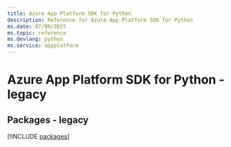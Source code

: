 ```yaml
---
title: Azure App Platform SDK for Python
description: Reference for Azure App Platform SDK for Python
ms.date: 07/09/2025
ms.topic: reference
ms.devlang: python
ms.service: appplatform
---
```

# Azure App Platform SDK for Python - legacy
## Packages - legacy
[!INCLUDE [packages](app-platform-index.md)]